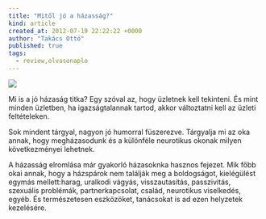 ```yaml
---
title: "Mitől jó a házasság?"
kind: article
created_at: 2012-07-19 22:22:22 +0000
author: "Takács Ottó"
published: true
tags: 
  - review,olvasonaplo
---
```

![](http://moly.hu/system/covers/normal/covers_32096.jpg?1254421557)

Mi is a jó házaság titka? Egy szóval az, hogy üzletnek kell tekinteni. És mint minden üzletben, ha igazságtalannak tartod, akkor változtatni kell az üzleti feltételeken. 

Sok mindent tárgyal, nagyon jó humorral füszerezve. Tárgyalja mi az oka annak, hogy megházasodunk és a különféle neurotikus okonak milyen következményei lehetnek.

A házasság elromlása már gyakorló házasoknka hasznos fejezet. Mik főbb okai annak, hogy  a házspárok nem találják meg a boldogságot, kielégülést egymás mellett:harag, uralkodi vágyás, visszautasítás, passzivitás, szexuális problémák, partnerkapcsolat, család, neurotikus viselkedés, egyéb. És természetesen eszközöket, tanácsokat is ad ezen helyzetek kezelésére.

<div class='old-comments'></div>